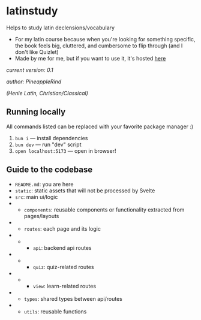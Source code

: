 # latinstudy

Helps to study latin declensions/vocabulary
- For my latin course because when you're looking for something specific, the book feels big, cluttered, and cumbersome to flip through (and I don't like Quizlet)
- Made by me for me, but if you want to use it, it's hosted [here](https://pineapplerind.xyz/latinstudy)

*current version: 0.1*

*author: PineappleRind*

*(Henle Latin, Christian/Classical)*

## Running locally 
All commands listed can be replaced with your favorite package manager :)
1. `bun i` — install dependencies 
2. `bun dev` — run "dev" script
3. `open localhost:5173` — open in browser!

## Guide to the codebase
- `README.md`: you are here
- `static`: static assets that will not be processed by Svelte
- `src`: main ui/logic
- - `components`: reusable components or functionality extracted from pages/layouts
- - `routes`: each page and its logic
- - - `api`: backend api routes
- - - `quiz`: quiz-related routes 
- - - `view`: learn-related routes
- - `types`: shared types between api/routes
- - `utils`: reusable functions 
